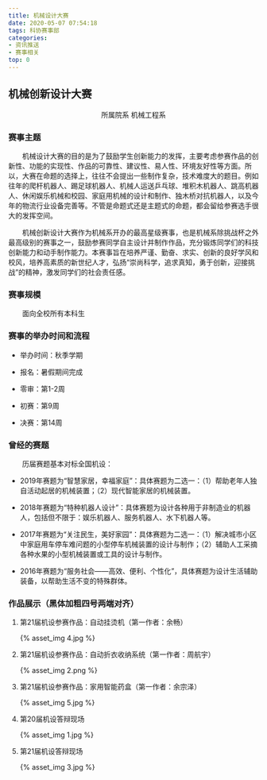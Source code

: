```yaml
---
title: 机械设计大赛
date: 2020-05-07 07:54:18
tags: 科协赛事部
categories:
- 资讯推送
- 赛事相关
top: 0
---
```


## 机械创新设计大赛

<!-- more -->

 <p style="text-align:center;">所属院系 机械工程系</p>

### 赛事主题

&emsp;&emsp;机械设计大赛的目的是为了鼓励学生创新能力的发挥，主要考虑参赛作品的创新性、功能的实现性、作品的可靠性、建议性、易人性、环境友好性等方面。所以，大赛在命题的选择上，往往不会提出一些制作复杂，技术难度大的题目。例如往年的爬杆机器人、踢足球机器人、机械人运送乒乓球、堆积木机器人、跳高机器人、休闲娱乐机械和校园、家庭用机械的设计和制作、独木桥对抗机器人，以及今年的物流行业设备完善等。不管是命题式还是主题式的命题，都会留给参赛选手很大的发挥空间。

&emsp;&emsp;机械创新设计大赛作为机械系开办的最高星级赛事，也是机械系除挑战杯之外最高级别的赛事之一，鼓励参赛同学自主设计并制作作品，充分锻炼同学们的科技创新能力和动手制作能力。本赛事旨在培养严谨、勤奋、求实、创新的良好学风和校风，培养高素质的新世纪人才，弘扬“崇尚科学，追求真知，勇于创新，迎接挑战”的精神，激发同学们的社会责任感。

### 赛事规模

&emsp;&emsp;面向全校所有本科生

### 赛事的举办时间和流程

+ 举办时间：秋季学期

+ 报名：暑假期间完成

+ 零审：第1-2周

+ 初赛：第9周

+ 决赛：第14周

### 曾经的赛题

&emsp;&emsp;历届赛题基本对标全国机设：

+ 2019年赛题为“智慧家居，幸福家庭”：具体赛题为二选一：（1）帮助老年人独自活动起居的机械装置；（2）现代智能家居的机械装置。

+ 2018年赛题为“特种机器人设计”：具体赛题为设计各种用于非制造业的机器人，包括但不限于：娱乐机器人、服务机器人、水下机器人等。

+ 2017年赛题为“关注民生，美好家园”：具体赛题为二选一：（1）解决城市小区中家庭用车停车难问题的小型停车机械装置的设计与制作；（2）辅助人工采摘各种水果的小型机械装置或工具的设计与制作。

+ 2016年赛题为“服务社会——高效、便利、个性化”，具体赛题为设计生活辅助装备，以帮助生活不变的特殊群体。

### 作品展示（黑体加粗四号两端对齐）

1. 第21届机设参赛作品：自动挂烫机（第一作者：余畅）

   {% asset_img 4.jpg %}

2. 第21届机设参赛作品：自动折衣收纳系统（第一作者：周航宇）

   {% asset_img 2.png %}

3. 第21届机设参赛作品：家用智能药盒（第一作者：余宗泽）

   {% asset_img 5.jpg %}

4. 第20届机设答辩现场

   {% asset_img 1.jpg %}

5. 第21届机设答辩现场

   {% asset_img 3.jpg %}

 
